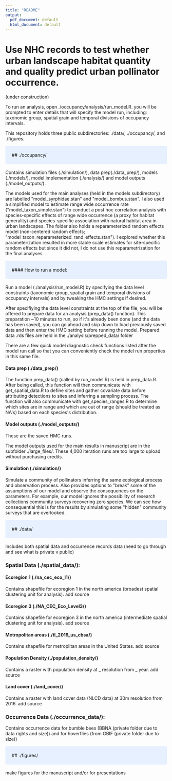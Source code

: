 ```yaml
---
title: "README"
output:
  pdf_document: default
  html_document: default
---
```


# Use NHC records to test whether urban landscape habitat quantity and quality predict urban pollinator occurrence.

(under construction)

To run an analysis, open ./occupancy/analysis/run_model.R.
you will be prompted to enter details that will specify the model run, including:
taxonomic group, spatial grain and temporal divisions of occupancy intervals.

This repository holds three public subdirectories: ./data/, ./occupancy/, and ./figures. 

<style>
div.blue { background-color:#e6f0ff; border-radius: 5px; padding: 20px;}
</style>
<div class = "blue">
## ./occupancy/
</div>
<br>
Contains simulation files (./simulation/), data prep(./data_prep/), models (./models/), model implementation (./analysis/) and model outputs (./model_outputs/).

The models used for the main analyses (held in the models subdirectory) are labelled "model_syrphidae.stan" and "model_bombus.stan". I also used a simplified model to estimate range wide occurrence rate ("model_taxon_simple.stan") to conduct a post hoc correlation analysis with species-specific effects of range wide occurrence (a proxy for habitat generality) and species-specific association with natural habitat area in urban landscapes. The folder also holds a reparameterized random effects model (non-centered random effects; "model_taxon_reparameterized_rand_effects.stan"). I explored whether this parameterization resulted in more stable scale estimates for site-specific random effects but since it did not, I do not use this reparametrization for the final analyses.

<style>
div.blue { background-color:#e6f0ff; border-radius: 5px; padding: 20px;}
</style>
<div class = "blue">
#### How to run a model:
</div>
<br>
Run a model (./analysis/run_model.R) by specifying the data level constraints (taxonomic group, spatial grain and temporal divisions of occupancy intervals) and by tweaking the HMC settings if desired.

After specifiying the data level constraints at the top of the file, you will be offered to prepare data for an analysis (prep_data() function). This preparation ~10 minutes to run, so if it's already been done (and the data has been saved), you can go ahead and skip down to load previously saved data and then enter the HMC setting before running the model. Prepared data .rds files are held in the ./analysis/prepped_data/ folder

There are a few quick model diagnostic check functions listed after the model run call so that you can conveniently check the model run properties in this same file.  

#### Data prep (./data_prep/)
The function prep_data() (called by run_model.R) is held in prep_data.R. After being called, this function will then communicate with get_spatial_data.R to define sites and gather covariate data before attributing detections to sites and inferring a sampling process. The function will also communicate with get_species_ranges.R to determine which sites are in range and which are out of range (should be treated as NA's) based on each species's distribution.

#### Model outputs (./model_outputs/)
These are the saved HMC runs.

The model outputs used for the main results in manuscript are in the subfolder ./large_files/. These 4,000 iteration runs are too large to upload without purchasing credits.

#### Simulation (./simulation/)
Simulate a community of pollinators inferring the same ecological process and observation process. Also provides options to "break" some of the assumptions of our model and observe the consequences on the parameters. For example, our model ignores the possibility of research collections community surveys recovering zero species. We can see how consequential this is for the results by simulating some "hidden" community surveys that are overlooked. 

<style>
div.blue { background-color:#e6f0ff; border-radius: 5px; padding: 20px;}
</style>
<div class = "blue">
## ./data/
</div>
<br>
Includes both spatial data and occurrence records data (need to go through and see what is private v public)

### Spatial Data (./spatial_data/): 

#### Ecoregion 1 (./na_cec_eco_l1/)
Contains shapefile for ecoregion 1 in the north america (broadest spatial clustering unit for analysis).
add source

#### Ecoregion 3 (./NA_CEC_Eco_Level3/)
Contains shapefile for ecoregion 3 in the north america (intermediate spatial clustering unit for analysis).
add source

#### Metropolitan areas (./tl_2019_us_cbsa/)
Contains shapefile for metroplitan areas in the United States.
add source

#### Population Density (./population_density/)
Contains a raster with population density at _ resolution from _ year.
add source

#### Land cover (./land_cover/)
Contains a raster with land cover data (NLCD data) at 30m resolution from 2016. 
add source

### Occurrence Data (./occurrence_data/): 
Contains occurrence data for bumble bees (BBNA (private folder due to data rights and size)) and for hoverflies (from GBIF (private folder due to size))

<style>
div.blue { background-color:#e6f0ff; border-radius: 5px; padding: 20px;}
</style>
<div class = "blue">
## ./figures/
</div>
<br>
make figures for the manuscript and/or for presentations
